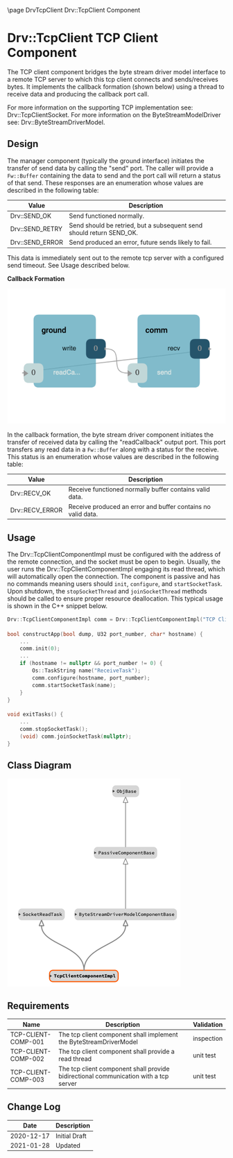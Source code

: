 \page DrvTcpClient Drv::TcpClient Component
# Drv::TcpClient TCP Client Component

The TCP client component bridges the byte stream driver model interface to a remote TCP server to which this tcp client
connects and sends/receives bytes. It implements the callback formation (shown below) using a thread to receive data
and producing the callback port call.

For more information on the supporting TCP implementation see: Drv::TcpClientSocket.
For more information on the ByteStreamModelDriver see: Drv::ByteStreamDriverModel.

## Design

The manager component (typically the ground interface) initiates the transfer of send data by calling the "send" port.
The caller will provide a `Fw::Buffer` containing the data to send and the port call will return a status of that send.
These responses are an enumeration whose values are described in the following table:

| Value | Description |
|---|---|
| Drv::SEND_OK    | Send functioned normally. |
| Drv::SEND_RETRY | Send should be retried, but a subsequent send should return SEND_OK. |
| Drv::SEND_ERROR | Send produced an error, future sends likely to fail. |

This data is immediately sent out to the remote tcp server with a configured send timeout. See Usage described below.

**Callback Formation**

![Callback](../../ByteStreamDriverModel/docs/img/canvas-callback.png)

In the callback formation, the byte stream driver component initiates the transfer of received data by calling the
"readCallback" output port. This port transfers any read data in a `Fw::Buffer` along with a status for the receive.
This status is an enumeration whose values are described in the following table:

| Value | Description |
|---|---|
| Drv::RECV_OK    | Receive functioned normally buffer contains valid data. |
| Drv::RECV_ERROR | Receive produced an error and buffer contains no valid data. |

## Usage

The Drv::TcpClientComponentImpl must be configured with the address of the remote connection, and the socket must be
open to begin. Usually, the user runs the Drv::TcpClientComponentImpl engaging its read thread, which will automatically
open the  connection. The component is passive and has no commands meaning users should `init`, `configure`, and
`startSocketTask`. Upon shutdown, the `stopSocketThread` and `joinSocketThread` methods should be called to ensure
proper resource deallocation. This typical usage is shown in the C++ snippet below.

```c++
Drv::TcpClientComponentImpl comm = Drv::TcpClientComponentImpl("TCP Client");

bool constructApp(bool dump, U32 port_number, char* hostname) {
    ...
    comm.init(0);
    ...
    if (hostname != nullptr && port_number != 0) {
        Os::TaskString name("ReceiveTask");
        comm.configure(hostname, port_number);
        comm.startSocketTask(name);
    }
}

void exitTasks() {
    ...
    comm.stopSocketTask();
    (void) comm.joinSocketTask(nullptr);
}
```
## Class Diagram
![tcp client](./img/class_diagram_tcp_client.png)

## Requirements

| Name | Description | Validation |
|---|---|---|
| TCP-CLIENT-COMP-001 | The tcp client component shall implement the ByteStreamDriverModel  | inspection |
| TCP-CLIENT-COMP-002 | The tcp client component shall provide a read thread | unit test |
| TCP-CLIENT-COMP-003 | The tcp client component shall provide bidirectional communication with a tcp server | unit test |

## Change Log

| Date | Description |
|---|---|
| 2020-12-17 | Initial Draft |
| 2021-01-28 | Updated |
